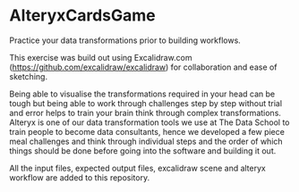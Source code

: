 # AlteryxCardsGame
Practice your data transformations prior to building workflows.

This exercise was build out using Excalidraw.com (https://github.com/excalidraw/excalidraw) for collaboration and ease of sketching.

Being able to visualise the transformations required in your head can be tough but being able to work through challenges step by step without trial and error helps to train your brain think through complex transformations.
Alteryx is one of our data transformation tools we use at The Data School to train people to become data consultants, hence we developed a few piece meal challenges and think through individual steps and the order of which things should be done before going into the software and building it out.

All the input files, expected output files, excalidraw scene and alteryx workflow are added to this repository.
